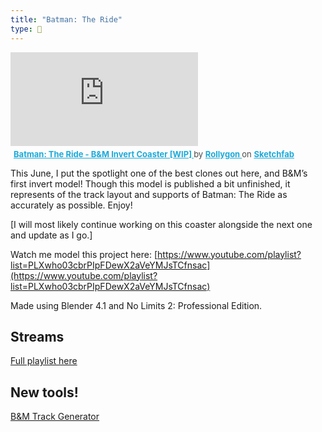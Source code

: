 ```yaml
---
title: "Batman: The Ride"
type: 🎢
---
```


<div class="sketchfab-embed-wrapper"> <iframe title="Batman: The Ride - B&M Invert Coaster [WIP]" frameborder="0" allowfullscreen mozallowfullscreen="true" webkitallowfullscreen="true" allow="autoplay; fullscreen; xr-spatial-tracking" xr-spatial-tracking execution-while-out-of-viewport execution-while-not-rendered web-share src="https://sketchfab.com/models/04c6be01b8b6469d9b73d7444f2ed886/embed"> </iframe> <p style="font-size: 13px; font-weight: normal; margin: 5px; color: #4A4A4A;"> <a href="https://sketchfab.com/3d-models/batman-the-ride-bm-invert-coaster-wip-04c6be01b8b6469d9b73d7444f2ed886?utm_medium=embed&utm_campaign=share-popup&utm_content=04c6be01b8b6469d9b73d7444f2ed886" target="_blank" rel="nofollow" style="font-weight: bold; color: #1CAAD9;"> Batman: The Ride - B&M Invert Coaster [WIP] </a> by <a href="https://sketchfab.com/Rollygon?utm_medium=embed&utm_campaign=share-popup&utm_content=04c6be01b8b6469d9b73d7444f2ed886" target="_blank" rel="nofollow" style="font-weight: bold; color: #1CAAD9;"> Rollygon </a> on <a href="https://sketchfab.com?utm_medium=embed&utm_campaign=share-popup&utm_content=04c6be01b8b6469d9b73d7444f2ed886" target="_blank" rel="nofollow" style="font-weight: bold; color: #1CAAD9;">Sketchfab</a></p></div>

This June, I put the spotlight one of the best clones out here, and B&M’s first invert model! Though this model is published a bit unfinished, it represents of the track layout and supports of Batman: The Ride as accurately as possible. Enjoy!

[I will most likely continue working on this coaster alongside the next one and update as I go.]

Watch me model this project here: [https://www.youtube.com/playlist?list=PLXwho03cbrPIpFDewX2aVeYMJsTCfnsac](https://www.youtube.com/playlist?list=PLXwho03cbrPIpFDewX2aVeYMJsTCfnsac)

Made using Blender 4.1 and No Limits 2: Professional Edition.

## Streams

[Full playlist here](https://youtube.com/playlist?list=PLXwho03cbrPIpFDewX2aVeYMJsTCfnsac&si=k5v6T3YwZP3xHjJN)

## New tools!

[B&M Track Generator](https://rollygon.gumroad.com/l/invert_track_generator)